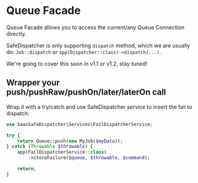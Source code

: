 # Queue Facade

Queue Facade allows you to access the current/any Queue Connection directly.

SafeDispatcher is only supporting `dispatch` method, which we are usually do: `Job::dispatch` or `app(Dispatcher::class)->dispatch(...)`.

We're going to cover this soon in v1.1 or v1.2, stay tuned!

## Wrapper your push/pushRaw/pushOn/later/laterOn call

Wrap it with a try/catch and use SafeDispatcher service to insert the fail to dispatch:

```php
use SaasSafeDispatcher\Services\FailDispatcherService;

try {
    return Queue::push(new MyJob($myData));
} catch (Throwable $throwable) {
    app(FailDispatcherService::class)
        ->storeFailure($queue, $throwable, $command);

    return;
}
```

